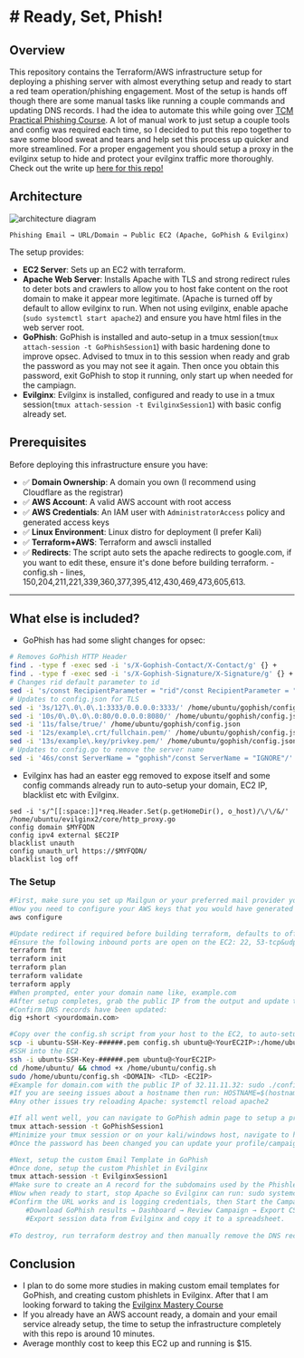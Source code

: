 # # Ready, Set, Phish!

## Overview

This repository contains the Terraform/AWS infrastructure setup for deploying a phishing server with almost everything setup and ready to start a red team operation/phishing engagement. 
Most of the setup is hands off though there are some manual tasks like running a couple commands and updating DNS records.
I had the idea to automate this while going over [TCM Practical Phishing Course](https://academy.tcm-sec.com/p/practical-phishing-campaigns). A lot of manual work to just setup a couple tools and config was required each time, so I decided to put this repo together to save some blood sweat and tears and help set this process up quicker and more streamlined.
For a proper engagement you should setup a proxy in the evilginx setup to hide and protect your evilginx traffic more thoroughly.
Check out the write up [here for this repo!](https://cyberchronicles.org/posts/6/)

## Architecture
![architecture diagram](/architecture.png)
```
Phishing Email → URL/Domain → Public EC2 (Apache, GoPhish & Evilginx)
```

The setup provides:
- **EC2 Server**: Sets up an EC2 with terraform.
- **Apache Web Server**: Installs Apache with TLS and strong redirect rules to deter bots and crawlers to allow you to host fake content on the root domain to make it appear more legitimate. (Apache is turned off by default to allow evilginx to run. When not using evilginx, enable apache (`sudo systemctl start apache2`) and ensure you have html files in the web server root.
- **GoPhish**: GoPhish is installed and auto-setup in a tmux session(`tmux attach-session -t GoPhishSession1`) with basic hardening done to improve opsec. Advised to tmux in to this session when ready and grab the password as you may not see it again. Then once you obtain this password, exit GoPhish to stop it running, only start up when needed for the campiagn.
- **Evilginx**: Evilginx is installed, configured and ready to use in a tmux session(`tmux attach-session -t EvilginxSession1`) with basic config already set.
  
## Prerequisites

Before deploying this infrastructure ensure you have:

- ✅ **Domain Ownership**: A domain you own (I recommend using Cloudflare as the registrar)
- ✅ **AWS Account**: A valid AWS account with root access
- ✅ **AWS Credentials**: An IAM user with `AdministratorAccess` policy and generated access keys
- ✅ **Linux Environment**: Linux distro for deployment (I prefer Kali)
- ✅ **Terraform+AWS**: Terraform and awscli installed
- ✅ **Redirects**: The script auto sets the apache redirects to google.com, if you want to edit these, ensure it's done before building terraform.
                     - config.sh - lines, 150,204,211,221,339,360,377,395,412,430,469,473,605,613.
---

## What else is included?
- GoPhish has had some slight changes for opsec:
```bash
# Removes GoPhish HTTP Header
find . -type f -exec sed -i 's/X-Gophish-Contact/X-Contact/g' {} +
find . -type f -exec sed -i 's/X-Gophish-Signature/X-Signature/g' {} +
# Changes rid default parameter to id
sed -i 's/const RecipientParameter = "rid"/const RecipientParameter = "id"/g' models/campaign.go
# Updates to config.json for TLS
sed -i '3s/127\.0\.0\.1:3333/0.0.0.0:3333/' /home/ubuntu/gophish/config.json
sed -i '10s/0\.0\.0\.0:80/0.0.0.0:8080/' /home/ubuntu/gophish/config.json
sed -i '11s/false/true/' /home/ubuntu/gophish/config.json
sed -i '12s/example\.crt/fullchain.pem/' /home/ubuntu/gophish/config.json
sed -i '13s/example\.key/privkey.pem/' /home/ubuntu/gophish/config.json
# Updates to config.go to remove the server name
sed -i '46s/const ServerName = "gophish"/const ServerName = "IGNORE"/' /home/ubuntu/gophish/config/config.go
```
- Evilginx has had an easter egg removed to expose itself and some config commands already run to auto-setup your domain, EC2 IP, blacklist etc with Evilginx.
```
sed -i 's/^[[:space:]]*req.Header.Set(p.getHomeDir(), o_host)/\/\/&/' /home/ubuntu/evilginx2/core/http_proxy.go
config domain $MYFQDN
config ipv4 external $EC2IP
blacklist unauth
config unauth_url https://$MYFQDN/
blacklist log off
```

### The Setup

```bash
#First, make sure you set up Mailgun or your preferred mail provider you intend to use.
#Now you need to configure your AWS keys that you would have generated from your AWS IAM user, (ensure awscli is installed): 
aws configure

#Update redirect if required before building terraform, defaults to office.com - Line 130 - index.html.
#Ensure the following inbound ports are open on the EC2: 22, 53-tcp&udp, 80, 443, 3333
terraform fmt
terraform init
terraform plan
terraform validate
terraform apply
#When prompted, enter your domain name like, example.com
#After setup completes, grab the public IP from the output and update the DNS records for your domain with an A record that points to the new Ec2 IP (DNS only).
#Confirm DNS records have been updated:
dig +short <yourdomain.com>

#Copy over the config.sh script from your host to the EC2, to auto-setup Apache, TLS, GoPhish and Evilginx on the Ec2:
scp -i ubuntu-SSH-Key-######.pem config.sh ubuntu@<YourEC2IP>:/home/ubuntu/
#SSH into the EC2
ssh -i ubuntu-SSH-Key-######.pem ubuntu@<YourEC2IP>
cd /home/ubuntu/ && chmod +x /home/ubuntu/config.sh
sudo /home/ubuntu/config.sh <DOMAIN> <TLD> <EC2IP>
#Example for domain.com with the public IP of 32.11.11.32: sudo ./config.sh domain com 32.11.11.32
#If you are seeing issues about a hostname then run: HOSTNAME=$(hostname) && echo "127.0.1.1 $HOSTNAME" | sudo tee -a /e> /dev/null
#Any other issues try reloading Apache: systemctl reload apache2

#If all went well, you can navigate to GoPhish admin page to setup a profile, but first grab the password:
tmux attach-session -t GoPhishSession1
#Minimize your tmux session or on your kali/windows host, navigate to https://<YourEC2IP>:3333/ (Make sure it's your EC2 IP not your domain name) to change your password for GoPhish (make note of it as you will not be given another chance)
#Once the password has been changed you can update your profile/campaign, if coming back to this later, it is reccomend to close GoPhish to stop having it exposed openly.

#Next, setup the custom Email Template in GoPhish
#Once done, setup the custom Phishlet in Evilginx
tmux attach-session -t EvilginxSession1
#Make sure to create an A record for the subdomains used by the Phishlet
#Now when ready to start, stop Apache so Evilginx can run: sudo systemctl stop apache2
#Confirm the URL works and is logging credentials, then Start the Campaign!
	#Download GoPhish results → Dashboard → Review Campaign → Export CSV
	#Export session data from Evilginx and copy it to a spreadsheet.
	
#To destroy, run terraform destroy and then manually remove the DNS records.
```

## Conclusion
- I plan to do some more studies in making custom email templates for GoPhish, and creating custom phishlets in Evilginx. After that I am looking forward to taking the [Evilginx Mastery Course](https://academy.breakdev.org/evilginx-mastery)
- If you already have an AWS account ready, a domain and your email service already setup, the time to setup the infrastructure completely with this repo is around 10 minutes.
- Average monthly cost to keep this EC2 up and running is $15.

